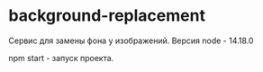 # background-replacement

Сервис для замены фона у изображений. 
Версия node - 14.18.0

npm start - запуск проекта.
